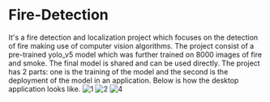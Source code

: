 # Fire-Detection
It's a fire detection and localization project which focuses on the detection of fire making use of computer vision algorithms.
The project consist of a pre-trained yolo_v5 model which was further trained on 8000 images of fire and smoke. The final model is shared and can be used directly. 
The project has 2 parts: one is the training of the model and the second is the deployment of the model in an application. Below is how the desktop application looks like.
![1](https://github.com/HammadKhalid007/Fire-Detection/assets/91425717/7c5ef2b9-7542-4482-a5b5-c628f076e79f)
![2](https://github.com/HammadKhalid007/Fire-Detection/assets/91425717/f724279c-ea52-47fe-a0cf-a40e74b6b675)
![4](https://github.com/HammadKhalid007/Fire-Detection/assets/91425717/2c6c36a2-df7f-4cbb-807b-05f2842be187)
